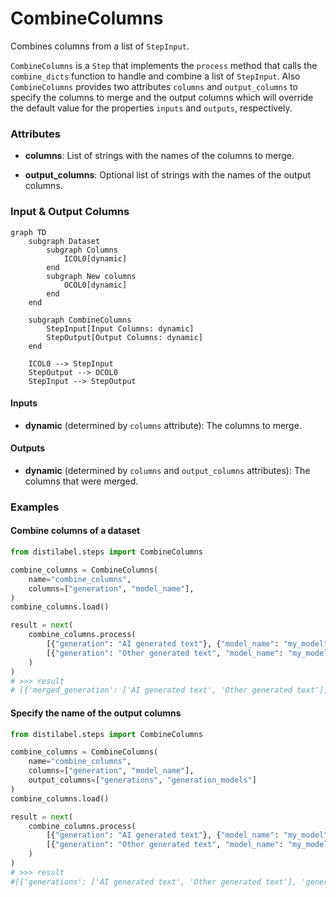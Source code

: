 # CombineColumns


Combines columns from a list of `StepInput`.



`CombineColumns` is a `Step` that implements the `process` method that calls the `combine_dicts`
    function to handle and combine a list of `StepInput`. Also `CombineColumns` provides two attributes
    `columns` and `output_columns` to specify the columns to merge and the output columns
    which will override the default value for the properties `inputs` and `outputs`, respectively.





### Attributes

- **columns**: List of strings with the names of the columns to merge.

- **output_columns**: Optional list of strings with the names of the output columns.





### Input & Output Columns

``` mermaid
graph TD
	subgraph Dataset
		subgraph Columns
			ICOL0[dynamic]
		end
		subgraph New columns
			OCOL0[dynamic]
		end
	end

	subgraph CombineColumns
		StepInput[Input Columns: dynamic]
		StepOutput[Output Columns: dynamic]
	end

	ICOL0 --> StepInput
	StepOutput --> OCOL0
	StepInput --> StepOutput

```


#### Inputs


- **dynamic** (determined by `columns` attribute): The columns to merge.




#### Outputs


- **dynamic** (determined by `columns` and `output_columns` attributes): The columns  that were merged.





### Examples


#### Combine columns of a dataset
```python
from distilabel.steps import CombineColumns

combine_columns = CombineColumns(
    name="combine_columns",
    columns=["generation", "model_name"],
)
combine_columns.load()

result = next(
    combine_columns.process(
        [{"generation": "AI generated text"}, {"model_name": "my_model"}],
        [{"generation": "Other generated text", "model_name": "my_model"}]
    )
)
# >>> result
# [{'merged_generation': ['AI generated text', 'Other generated text'], 'merged_model_name': ['my_model']}]
```

#### Specify the name of the output columns
```python
from distilabel.steps import CombineColumns

combine_columns = CombineColumns(
    name="combine_columns",
    columns=["generation", "model_name"],
    output_columns=["generations", "generation_models"]
)
combine_columns.load()

result = next(
    combine_columns.process(
        [{"generation": "AI generated text"}, {"model_name": "my_model"}],
        [{"generation": "Other generated text", "model_name": "my_model"}]
    )
)
# >>> result
#[{'generations': ['AI generated text', 'Other generated text'], 'generation_models': ['my_model']}]
```





